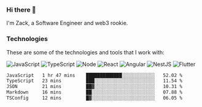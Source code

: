 ### Hi there 👋
I'm Zack, a Software Engineer and web3 rookie.

### Technologies
These are some of the technologies and tools that I work with:

![JavaScript](https://img.shields.io/badge/JavaScript-323330.svg?logo=javascript&logoColor=F7DF1E) 
![TypeScript](https://img.shields.io/badge/TypeScript-007ACC.svg?logo=typescript&logoColor=white) 
![Node](https://img.shields.io/badge/Node.js-43853D.svg?logo=node.js&logoColor=white)
![React](https://img.shields.io/badge/React-20232a.svg?logo=react&logoColor=61DAFB) 
![Angular](https://img.shields.io/badge/Angular-E23237.svg?logo=angularjs&logoColor=white)
![NestJS](https://img.shields.io/badge/NestJS-E0234E?logo=nestjs&logoColor=white)
![Flutter](https://img.shields.io/badge/Flutter-02569B.svg?logo=flutter&logoColor=white)

<!--START_SECTION:waka-->

```txt
JavaScript   1 hr 47 mins    █████████████░░░░░░░░░░░░   52.02 %
TypeScript   23 mins         ███░░░░░░░░░░░░░░░░░░░░░░   11.54 %
JSON         21 mins         ██▓░░░░░░░░░░░░░░░░░░░░░░   10.31 %
Markdown     16 mins         ██░░░░░░░░░░░░░░░░░░░░░░░   07.88 %
TSConfig     12 mins         █▓░░░░░░░░░░░░░░░░░░░░░░░   06.05 %
```

<!--END_SECTION:waka-->
